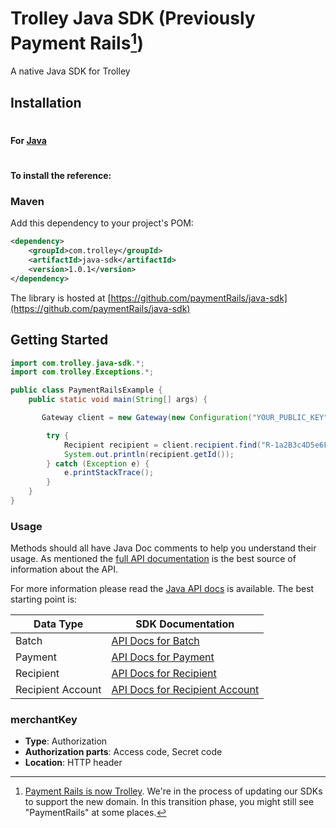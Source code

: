 # Trolley Java SDK (Previously Payment Rails[^1])

A native Java SDK for Trolley

[^1]: [Payment Rails is now Trolley](https://www.trolley.com/payment-rails-is-now-trolley-series-a). We're in the process of updating our SDKs to support the new domain. In this transition phase, you might still see "PaymentRails" at some places.

## Installation

#

#### For [Java](https://www.oracle.com/java/index.html)

#

#### To install the reference:

### Maven

Add this dependency to your project's POM:

```xml
<dependency>
    <groupId>com.trolley</groupId>
    <artifactId>java-sdk</artifactId>
    <version>1.0.1</version>
</dependency>
```

The library is hosted at [https://github.com/paymentRails/java-sdk](https://github.com/paymentRails/java-sdk)

## Getting Started

```java
import com.trolley.java-sdk.*;
import com.trolley.Exceptions.*;

public class PaymentRailsExample {
    public static void main(String[] args) {

       Gateway client = new Gateway(new Configuration("YOUR_PUBLIC_KEY","YOUR_PRIVATE_KEY","production"));

        try {
            Recipient recipient = client.recipient.find("R-1a2B3c4D5e6F7g8H9i0J1k");
            System.out.println(recipient.getId());
        } catch (Exception e) {
            e.printStackTrace();
        }
    }
}
```

### Usage

Methods should all have Java Doc comments to help you understand their usage. As mentioned the [full API documentation](http://docs.trolley.com)
is the best source of information about the API.

For more information please read the [Java API docs](https://github.com/PaymentRails/java-sdk/tree/master/docs) is available. The best starting point is:

| Data Type         | SDK Documentation                                                                                                              |
| ----------------- | ------------------------------------------------------------------------------------------------------------------------------ |
| Batch             | [API Docs for Batch](https://github.com/PaymentRails/java-sdk/tree/master/docs/classes/batchgateway.md)                        |
| Payment           | [API Docs for Payment](https://github.com/PaymentRails/java-sdk/tree/master/docs/classes/paymentgateway.md)                    |
| Recipient         | [API Docs for Recipient](https://github.com/PaymentRails/java-sdk/tree/master/docs/classes/recipientgateway.md)                |
| Recipient Account | [API Docs for Recipient Account](https://github.com/PaymentRails/java-sdk/tree/master/docs/classes/recipientaccountgateway.md) |

### merchantKey

- **Type**: Authorization
- **Authorization parts**: Access code, Secret code
- **Location**: HTTP header
